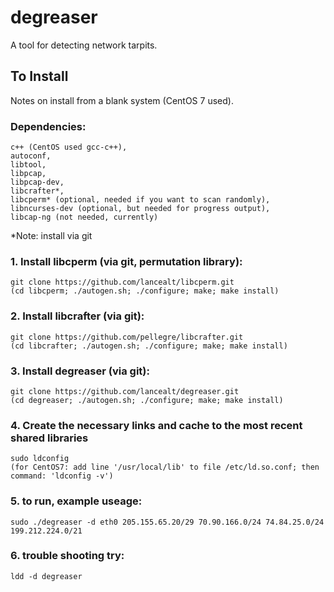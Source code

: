 degreaser
=========

A tool for detecting network tarpits.

## To Install
Notes on install from a blank system (CentOS 7 used).

### Dependencies:
    c++ (CentOS used gcc-c++),
    autoconf, 
    libtool,
    libpcap,
    libpcap-dev,
    libcrafter*,
    libcperm* (optional, needed if you want to scan randomly),
    libncurses-dev (optional, but needed for progress output),
    libcap-ng (not needed, currently)

*Note: install via git

 
### 1. Install libcperm (via git, permutation library):
    git clone https://github.com/lancealt/libcperm.git
    (cd libcperm; ./autogen.sh; ./configure; make; make install)
### 2. Install libcrafter (via git):
    git clone https://github.com/pellegre/libcrafter.git
    (cd libcrafter; ./autogen.sh; ./configure; make; make install)
### 3. Install degreaser (via git):
    git clone https://github.com/lancealt/degreaser.git
    (cd degreaser; ./autogen.sh; ./configure; make; make install)
### 4. Create the necessary links and cache to the most recent shared libraries
    sudo ldconfig
    (for CentOS7: add line '/usr/local/lib' to file /etc/ld.so.conf; then command: 'ldconfig -v')
### 5. to run, example useage: 
    sudo ./degreaser -d eth0 205.155.65.20/29 70.90.166.0/24 74.84.25.0/24 199.212.224.0/21

### 6. trouble shooting try:
    ldd -d degreaser


